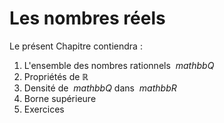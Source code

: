 Les nombres réels
=======================
Le présent Chapitre contiendra :

1. L'ensemble des nombres rationnels $\ mathbb{Q}$
2. Propriétés de $\mathbb{R}$
3. Densité de $\ mathbb{Q}$ dans $\ mathbb{R}$
4. Borne supérieure
5. Exercices



